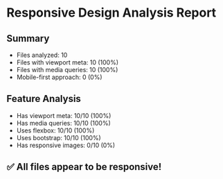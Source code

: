 # Responsive Design Analysis Report

## Summary
- Files analyzed: 10
- Files with viewport meta: 10 (100%)
- Files with media queries: 10 (100%)
- Mobile-first approach: 0 (0%)

## Feature Analysis
- Has viewport meta: 10/10 (100%)
- Has media queries: 10/10 (100%)
- Uses flexbox: 10/10 (100%)
- Uses bootstrap: 10/10 (100%)
- Has responsive images: 0/10 (0%)

## ✅ All files appear to be responsive!
